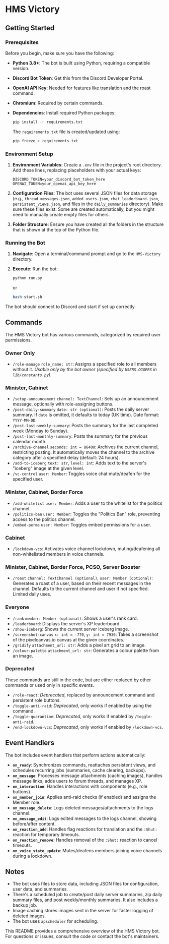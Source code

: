 # HMS Victory 

## Getting Started

### Prerequisites

Before you begin, make sure you have the following:

*   **Python 3.8+**: The bot is built using Python, requiring a compatible version.
*   **Discord Bot Token**: Get this from the Discord Developer Portal.
*   **OpenAI API Key**:  Needed for features like translation and the roast command.
*   **Chromium**: Required by certain commands.
*   **Dependencies**: Install required Python packages:

    ```bash
    pip install -r requirements.txt
    ```
    The `requirements.txt` file is created/updated using:
    ```bash
    pip freeze > requirements.txt
    ```

### Environment Setup

1.  **Environment Variables**:  Create a `.env` file in the project's root directory.  Add these lines, replacing placeholders with your actual keys:

    ```
    DISCORD_TOKEN=your_discord_bot_token_here
    OPENAI_TOKEN=your_openai_api_key_here
    ```

2.  **Configuration Files**: The bot uses several JSON files for data storage (e.g., `thread_messages.json`, `added_users.json`, `chat_leaderboard.json`, `persistent_views.json`, and files in the `daily_summaries` directory).  Make sure these files exist. Some are created automatically, but you might need to manually create empty files for others.

3. **Folder Structure**: Ensure you have created all the folders in the structure that is shown at the top of the Python file.

### Running the Bot

1.  **Navigate**:  Open a terminal/command prompt and go to the `HMS-Victory` directory.
2.  **Execute**: Run the bot:

    ```bash
    python run.py
    ```
    or
    ```bash
    bash start.sh
    ```

The bot should connect to Discord and start if set up correctly.

## Commands

The HMS Victory bot has various commands, categorized by required user permissions.

### Owner Only

*   `/role-manage` `role_name: str`: Assigns a specified role to all members without it. *Usable only by the bot owner (specified by `USERS.OGGERS` in `lib/constants.py`).*

### Minister, Cabinet

*   `/setup-announcement` `channel: TextChannel`: Sets up an announcement message, optionally with role-assigning buttons.
*   `/post-daily-summary` `date: str (optional)`: Posts the daily server summary.  If `date` is omitted, it defaults to today (UK time). Date format: `YYYY-MM-DD`.
*   `/post-last-weekly-summary`: Posts the summary for the last completed week (Monday to Sunday).
*   `/post-last-monthly-summary`: Posts the summary for the previous calendar month.
*   `/archive-channel` `seconds: int = 86400`: Archives the current channel, restricting posting.  It automatically moves the channel to the archive category after a specified delay (default: 24 hours).
*   `/add-to-iceberg` `text: str`, `level: int`: Adds text to the server's "iceberg" image at the given level.
*   `/vc-control` `user: Member`: Toggles voice chat mute/deafen for the specified user.

### Minister, Cabinet, Border Force

*   `/add-whitelist` `user: Member`: Adds a user to the whitelist for the politics channel.
*   `/politics-ban` `user: Member`: Toggles the "Politics Ban" role, preventing access to the politics channel.
*   `/embed-perms` `user: Member`: Toggles embed permissions for a user.

### Cabinet

*   `/lockdown-vcs`: Activates voice channel lockdown, muting/deafening all non-whitelisted members in voice channels.

### Minister, Cabinet, Border Force, PCSO, Server Booster

*   `/roast` `channel: TextChannel (optional)`, `user: Member (optional)`:  Generates a roast of a user, based on their recent messages in the channel. Defaults to the current channel and user if not specified. Limited daily uses.

### Everyone

*   `/rank` `member: Member (optional)`: Shows a user's rank card.
*   `/leaderboard`: Displays the server's XP leaderboard.
*   `/show-iceberg`: Shows the current server iceberg image.
*   `/screenshot-canvas` `x: int = -770`, `y: int = 7930`: Takes a screenshot of the pixelcanvas.io canvas at the given coordinates.
*   `/gridify` `attachment_url: str`: Adds a pixel art grid to an image.
*   `/colour-palette` `attachment_url: str`: Generates a colour palette from an image.

### Deprecated

These commands are still in the code, but are either replaced by other commands or used only in specific events.

*   `/role-react`: *Deprecated*, replaced by announcement command and persistent role buttons.
*   `/toggle-anti-raid`: *Deprecated*, only works if enabled by using the command.
*   `/toggle-quarantine`: *Deprecated*, only works if enabled by `/toggle-anti-raid`.
*   `/end-lockdown-vcs`: *Deprecated*, only works if enabled by `/lockdown-vcs`.

## Event Handlers

The bot includes event handlers that perform actions automatically:

*   **`on_ready`**: Synchronizes commands, reattaches persistent views, and schedules recurring jobs (summaries, cache clearing, backups).
*   **`on_message`**: Processes message attachments (caching images), handles message links, adds users to forum threads, and manages XP.
*   **`on_interaction`**: Handles interactions with components (e.g., role buttons).
*   **`on_member_join`**: Applies anti-raid checks (if enabled) and assigns the Member role.
*   **`on_message_delete`**: Logs deleted messages/attachments to the logs channel.
*   **`on_message_edit`**: Logs edited messages to the logs channel, showing before/after content.
*   **`on_reaction_add`**: Handles flag reactions for translation and the `:Shut:` reaction for temporary timeouts.
*   **`on_reaction_remove`**: Handles removal of the `:Shut:` reaction to cancel timeouts.
*   **`on_voice_state_update`**: Mutes/deafens members joining voice channels during a lockdown.

## Notes

*   The bot uses files to store data, including JSON files for configuration, user data, and summaries.
*   There's a scheduled job to create/post daily server summaries, zip daily summary files, and post weekly/monthly summaries. It also includes a backup job.
*   Image caching stores images sent in the server for faster logging of deleted images.
*   The bot uses `apscheduler` for scheduling.

This README provides a comprehensive overview of the HMS Victory bot.  For questions or issues, consult the code or contact the bot's maintainers.